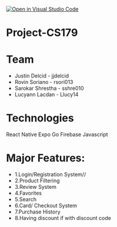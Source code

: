 [![Open in Visual Studio Code](https://classroom.github.com/assets/open-in-vscode-718a45dd9cf7e7f842a935f5ebbe5719a5e09af4491e668f4dbf3b35d5cca122.svg)](https://classroom.github.com/online_ide?assignment_repo_id=11509563&assignment_repo_type=AssignmentRepo)
# Project-CS179
# Team
- Justin Delcid - jjdelcid
- Rovin Soriano - rsori013
- Sarokar Shrestha - sshre010
- Lucyann Lacdan - Llucy14

# Technologies
React Native 
Expo Go
Firebase
Javascript

# Major Features:
- 1.Login/Registration System//
- 2.Product Filtering
- 3.Review System
- 4.Favorites
- 5.Search
- 6.Card/ Checkout System
- 7.Purchase History 
- 8.Having discount if with discount code

